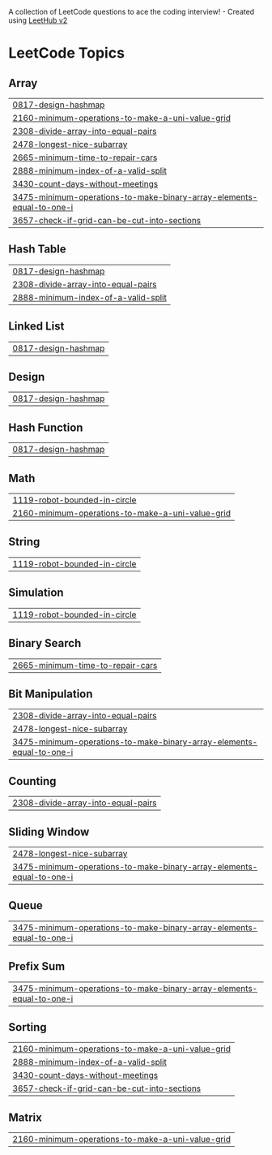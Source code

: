 A collection of LeetCode questions to ace the coding interview! - Created using [LeetHub v2](https://github.com/arunbhardwaj/LeetHub-2.0)
<!---LeetCode Topics Start-->
# LeetCode Topics
## Array
|  |
| ------- |
| [0817-design-hashmap](https://github.com/pkritika/Leetcode/tree/master/0817-design-hashmap) |
| [2160-minimum-operations-to-make-a-uni-value-grid](https://github.com/pkritika/Leetcode/tree/master/2160-minimum-operations-to-make-a-uni-value-grid) |
| [2308-divide-array-into-equal-pairs](https://github.com/pkritika/Leetcode/tree/master/2308-divide-array-into-equal-pairs) |
| [2478-longest-nice-subarray](https://github.com/pkritika/Leetcode/tree/master/2478-longest-nice-subarray) |
| [2665-minimum-time-to-repair-cars](https://github.com/pkritika/Leetcode/tree/master/2665-minimum-time-to-repair-cars) |
| [2888-minimum-index-of-a-valid-split](https://github.com/pkritika/Leetcode/tree/master/2888-minimum-index-of-a-valid-split) |
| [3430-count-days-without-meetings](https://github.com/pkritika/Leetcode/tree/master/3430-count-days-without-meetings) |
| [3475-minimum-operations-to-make-binary-array-elements-equal-to-one-i](https://github.com/pkritika/Leetcode/tree/master/3475-minimum-operations-to-make-binary-array-elements-equal-to-one-i) |
| [3657-check-if-grid-can-be-cut-into-sections](https://github.com/pkritika/Leetcode/tree/master/3657-check-if-grid-can-be-cut-into-sections) |
## Hash Table
|  |
| ------- |
| [0817-design-hashmap](https://github.com/pkritika/Leetcode/tree/master/0817-design-hashmap) |
| [2308-divide-array-into-equal-pairs](https://github.com/pkritika/Leetcode/tree/master/2308-divide-array-into-equal-pairs) |
| [2888-minimum-index-of-a-valid-split](https://github.com/pkritika/Leetcode/tree/master/2888-minimum-index-of-a-valid-split) |
## Linked List
|  |
| ------- |
| [0817-design-hashmap](https://github.com/pkritika/Leetcode/tree/master/0817-design-hashmap) |
## Design
|  |
| ------- |
| [0817-design-hashmap](https://github.com/pkritika/Leetcode/tree/master/0817-design-hashmap) |
## Hash Function
|  |
| ------- |
| [0817-design-hashmap](https://github.com/pkritika/Leetcode/tree/master/0817-design-hashmap) |
## Math
|  |
| ------- |
| [1119-robot-bounded-in-circle](https://github.com/pkritika/Leetcode/tree/master/1119-robot-bounded-in-circle) |
| [2160-minimum-operations-to-make-a-uni-value-grid](https://github.com/pkritika/Leetcode/tree/master/2160-minimum-operations-to-make-a-uni-value-grid) |
## String
|  |
| ------- |
| [1119-robot-bounded-in-circle](https://github.com/pkritika/Leetcode/tree/master/1119-robot-bounded-in-circle) |
## Simulation
|  |
| ------- |
| [1119-robot-bounded-in-circle](https://github.com/pkritika/Leetcode/tree/master/1119-robot-bounded-in-circle) |
## Binary Search
|  |
| ------- |
| [2665-minimum-time-to-repair-cars](https://github.com/pkritika/Leetcode/tree/master/2665-minimum-time-to-repair-cars) |
## Bit Manipulation
|  |
| ------- |
| [2308-divide-array-into-equal-pairs](https://github.com/pkritika/Leetcode/tree/master/2308-divide-array-into-equal-pairs) |
| [2478-longest-nice-subarray](https://github.com/pkritika/Leetcode/tree/master/2478-longest-nice-subarray) |
| [3475-minimum-operations-to-make-binary-array-elements-equal-to-one-i](https://github.com/pkritika/Leetcode/tree/master/3475-minimum-operations-to-make-binary-array-elements-equal-to-one-i) |
## Counting
|  |
| ------- |
| [2308-divide-array-into-equal-pairs](https://github.com/pkritika/Leetcode/tree/master/2308-divide-array-into-equal-pairs) |
## Sliding Window
|  |
| ------- |
| [2478-longest-nice-subarray](https://github.com/pkritika/Leetcode/tree/master/2478-longest-nice-subarray) |
| [3475-minimum-operations-to-make-binary-array-elements-equal-to-one-i](https://github.com/pkritika/Leetcode/tree/master/3475-minimum-operations-to-make-binary-array-elements-equal-to-one-i) |
## Queue
|  |
| ------- |
| [3475-minimum-operations-to-make-binary-array-elements-equal-to-one-i](https://github.com/pkritika/Leetcode/tree/master/3475-minimum-operations-to-make-binary-array-elements-equal-to-one-i) |
## Prefix Sum
|  |
| ------- |
| [3475-minimum-operations-to-make-binary-array-elements-equal-to-one-i](https://github.com/pkritika/Leetcode/tree/master/3475-minimum-operations-to-make-binary-array-elements-equal-to-one-i) |
## Sorting
|  |
| ------- |
| [2160-minimum-operations-to-make-a-uni-value-grid](https://github.com/pkritika/Leetcode/tree/master/2160-minimum-operations-to-make-a-uni-value-grid) |
| [2888-minimum-index-of-a-valid-split](https://github.com/pkritika/Leetcode/tree/master/2888-minimum-index-of-a-valid-split) |
| [3430-count-days-without-meetings](https://github.com/pkritika/Leetcode/tree/master/3430-count-days-without-meetings) |
| [3657-check-if-grid-can-be-cut-into-sections](https://github.com/pkritika/Leetcode/tree/master/3657-check-if-grid-can-be-cut-into-sections) |
## Matrix
|  |
| ------- |
| [2160-minimum-operations-to-make-a-uni-value-grid](https://github.com/pkritika/Leetcode/tree/master/2160-minimum-operations-to-make-a-uni-value-grid) |
<!---LeetCode Topics End-->